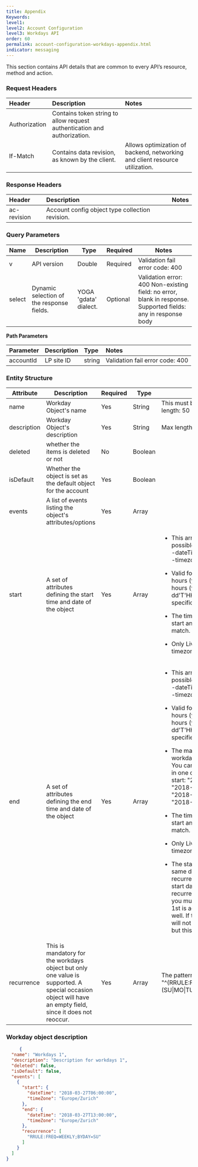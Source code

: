 ```yaml
---
title: Appendix
Keywords:
level1:
level2: Account Configuration
level3: Workdays API
order: 60
permalink: account-configuration-workdays-appendix.html
indicator: messaging
---
```


This section contains API details that are common to every API’s resource, method and action.

### Request Headers

 |Header | Description | Notes|
 |:------- | :-------------- | :--- |
 |Authorization | Contains token string to allow request authentication and authorization.  |
| If-Match | Contains data revision, as known by the client. | Allows optimization of backend, networking and client resource utilization. |

### Response Headers

|Header | Description | Notes|
|:-------  | :----- | :--- |
|ac-revision | Account config object type collection revision.

### Query Parameters

| Name   | Description   | Type   | Required |Notes    |
|--------|---------------|--------|----------|---------|
| v   | API version        | Double  | Required | Validation fail error code: 400  |
| select  | Dynamic selection of the response fields. | YOGA 'gdata' dialect.  | Optional | Validation error: 400 Non-existing field: no error, blank in response. Supported fields: any in response body       |


**Path Parameters**

 |Parameter | Description|  Type  |Notes |
 |:----------|  :-------------- | :-------------- | :--- |
 |accountId|  LP site ID | string | Validation fail error code: 400

### Entity Structure

<table>
<thead>
  <tr>
    <th>Attribute</th>
    <th>Description</th>
    <th>Required</th>
    <th>Type</th>
    <th>Notes</th>
  </tr>
</thead>
<tbody>
  <tr>
    <td>name</td>
    <td>Workday Object's name</td>
    <td>Yes</td>
    <td>String</td>
    <td>This must be a unique nameMax length: 50</td>
  </tr>
  <tr>
    <td>description</td>
    <td>Workday Object's description</td>
    <td>Yes</td>
    <td>String</td>
    <td>Max length: 200</td>
  </tr>
  <tr>
    <td>deleted</td>
    <td>whether the items is deleted or not</td>
    <td>No</td>
    <td>Boolean</td>
    <td></td>
  </tr>
  <tr>
    <td>isDefault</td>
    <td>Whether the object is set as the default object for the account</td>
    <td>Yes</td>
    <td>Boolean</td>
    <td></td>
  </tr>
  <tr>
    <td>events</td>
    <td>A list of events listing the object's attributes/options</td>
    <td>Yes</td>
    <td>Array</td>
    <td></td>
  </tr>
  <tr>
    <td>start</td>
    <td>A set of attributes defining the start time and date of the object</td>
    <td>Yes</td>
    <td>Array</td>
    <td><ul><li>This array receives two possible fields: <br>-dateTime<br>-timezone</li></ul><ul><li>Valid formats are either without hours (yyyy-MM-dd) or with hours (yyyy-MM-dd'T'HH:mm:ss). If no hour specific, 24/7 is assumed.</li></ul><ul><li> The timezone field for both the start and end array must match. </li></ul><ul><li>Only LiveEngage supported timezones may be used</li></ul></td>
  </tr>
  <tr>
    <td>end</td>
    <td>A set of attributes defining the end time and date of the object</td>
    <td>Yes</td>
    <td>Array</td>
    <td><ul><li>This array receives two possible fields: <br>-dateTime<br>-timezone</li></ul>
<ul><li> Valid formats are either without hours (yyyy-MM-dd) or with hours (yyyy-MM-dd'T'HH:mm:ss). If no hour is specified, 24/7 is assumed. </li></ul>
<ul><li> The maximum length of a workday must be 24 hours. You can define 24 hour shifts in one of the following ways: start: "2018-03-27" end: "2018-03-28", or: start: "2018-03-27T00:00" end: "2018-03-27T23:59" </li></ul>
<ul><li> The timezone field for both the start and end array must match. </li></ul>
<ul><li> Only LiveEngage supported timezones may be used. </li></ul>
<ul><li> The start date must be at the same day defined in the recurrence value, e.g if the start date is May 1st and the recurrence is Wednesday, then you must make sure that May 1st is actually a Wednesday as well. If this is not followed, you will not receive an error code but this event won't work. </li></ul>
    </td>
  </tr>
  <tr>
    <td>recurrence</td>
    <td>This is mandatory for the workdays object but only one value is supported. A special occasion object will have an empty field, since it does not reoccur.</td>
    <td>Yes</td>
    <td>Array</td>
    <td>The pattern for this field is: "^(RRULE:FREQ=WEEKLY;BYDAY=)(SU|MO|TU|WE|TH|FR|SA)$"</td>
  </tr>
</tbody>
</table>





### Workday object description

```json
     {
  "name": "Workdays 1",
  "description": "Description for workdays 1",
  "deleted": false,
  "isDefault": false,
  "events": [
    {
      "start": {
        "dateTime": "2018-03-27T06:00:00",
        "timeZone": "Europe/Zurich"
      },
      "end": {
        "dateTime": "2018-03-27T13:00:00",
        "timeZone": "Europe/Zurich"
      },
      "recurrence": [
        "RRULE:FREQ=WEEKLY;BYDAY=SU"
      ]
    }
  ]
}
```
